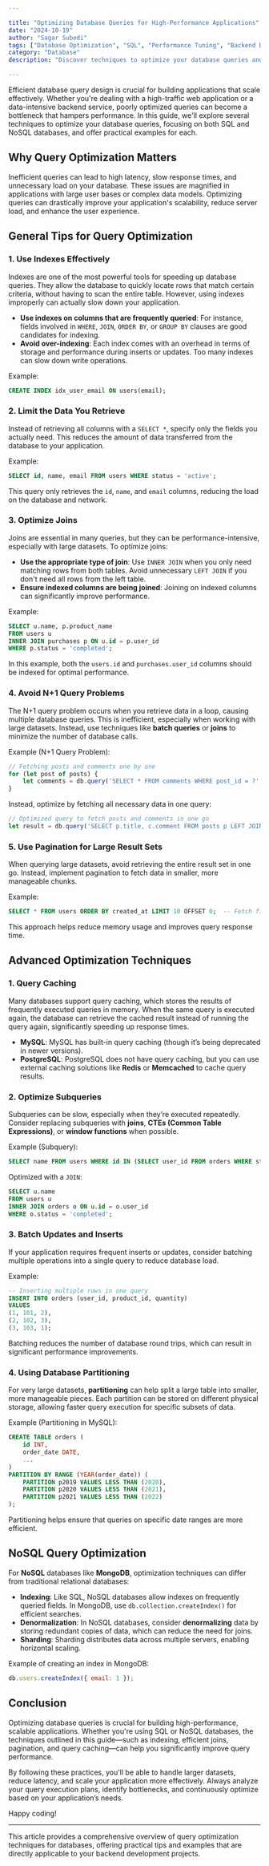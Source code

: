 ```yaml
---

title: "Optimizing Database Queries for High-Performance Applications"  
date: "2024-10-19"  
author: "Sagar Subedi"  
tags: ["Database Optimization", "SQL", "Performance Tuning", "Backend Development"]  
category: "Database"  
description: "Discover techniques to optimize your database queries and boost the performance of your applications. This guide is packed with practical examples and tips."

---
```


Efficient database query design is crucial for building applications that scale effectively. Whether you're dealing with a high-traffic web application or a data-intensive backend service, poorly optimized queries can become a bottleneck that hampers performance. In this guide, we'll explore several techniques to optimize your database queries, focusing on both SQL and NoSQL databases, and offer practical examples for each.

## Why Query Optimization Matters

Inefficient queries can lead to high latency, slow response times, and unnecessary load on your database. These issues are magnified in applications with large user bases or complex data models. Optimizing queries can drastically improve your application's scalability, reduce server load, and enhance the user experience.

## General Tips for Query Optimization

### 1. Use Indexes Effectively

Indexes are one of the most powerful tools for speeding up database queries. They allow the database to quickly locate rows that match certain criteria, without having to scan the entire table. However, using indexes improperly can actually slow down your application.

- **Use indexes on columns that are frequently queried**: For instance, fields involved in `WHERE`, `JOIN`, `ORDER BY`, or `GROUP BY` clauses are good candidates for indexing.
- **Avoid over-indexing**: Each index comes with an overhead in terms of storage and performance during inserts or updates. Too many indexes can slow down write operations.

Example:

```sql
CREATE INDEX idx_user_email ON users(email);
```

### 2. Limit the Data You Retrieve

Instead of retrieving all columns with a `SELECT *`, specify only the fields you actually need. This reduces the amount of data transferred from the database to your application.

Example:

```sql
SELECT id, name, email FROM users WHERE status = 'active';
```

This query only retrieves the `id`, `name`, and `email` columns, reducing the load on the database and network.

### 3. Optimize Joins

Joins are essential in many queries, but they can be performance-intensive, especially with large datasets. To optimize joins:

- **Use the appropriate type of join**: Use `INNER JOIN` when you only need matching rows from both tables. Avoid unnecessary `LEFT JOIN` if you don't need all rows from the left table.
- **Ensure indexed columns are being joined**: Joining on indexed columns can significantly improve performance.

Example:

```sql
SELECT u.name, p.product_name
FROM users u
INNER JOIN purchases p ON u.id = p.user_id
WHERE p.status = 'completed';
```

In this example, both the `users.id` and `purchases.user_id` columns should be indexed for optimal performance.

### 4. Avoid N+1 Query Problems

The N+1 query problem occurs when you retrieve data in a loop, causing multiple database queries. This is inefficient, especially when working with large datasets. Instead, use techniques like **batch queries** or **joins** to minimize the number of database calls.

Example (N+1 Query Problem):

```javascript
// Fetching posts and comments one by one
for (let post of posts) {
    let comments = db.query('SELECT * FROM comments WHERE post_id = ?', [post.id]);
}
```

Instead, optimize by fetching all necessary data in one query:

```javascript
// Optimized query to fetch posts and comments in one go
let result = db.query('SELECT p.title, c.comment FROM posts p LEFT JOIN comments c ON p.id = c.post_id');
```

### 5. Use Pagination for Large Result Sets

When querying large datasets, avoid retrieving the entire result set in one go. Instead, implement pagination to fetch data in smaller, more manageable chunks.

Example:

```sql
SELECT * FROM users ORDER BY created_at LIMIT 10 OFFSET 0;  -- Fetch first 10 users
```

This approach helps reduce memory usage and improves query response time.

## Advanced Optimization Techniques

### 1. Query Caching

Many databases support query caching, which stores the results of frequently executed queries in memory. When the same query is executed again, the database can retrieve the cached result instead of running the query again, significantly speeding up response times.

- **MySQL**: MySQL has built-in query caching (though it’s being deprecated in newer versions).
- **PostgreSQL**: PostgreSQL does not have query caching, but you can use external caching solutions like **Redis** or **Memcached** to cache query results.

### 2. Optimize Subqueries

Subqueries can be slow, especially when they’re executed repeatedly. Consider replacing subqueries with **joins**, **CTEs (Common Table Expressions)**, or **window functions** when possible.

Example (Subquery):

```sql
SELECT name FROM users WHERE id IN (SELECT user_id FROM orders WHERE status = 'completed');
```

Optimized with a `JOIN`:

```sql
SELECT u.name 
FROM users u
INNER JOIN orders o ON u.id = o.user_id
WHERE o.status = 'completed';
```

### 3. Batch Updates and Inserts

If your application requires frequent inserts or updates, consider batching multiple operations into a single query to reduce database load.

Example:

```sql
-- Inserting multiple rows in one query
INSERT INTO orders (user_id, product_id, quantity) 
VALUES 
(1, 101, 2),
(2, 102, 3),
(3, 103, 1);
```

Batching reduces the number of database round trips, which can result in significant performance improvements.

### 4. Using Database Partitioning

For very large datasets, **partitioning** can help split a large table into smaller, more manageable pieces. Each partition can be stored on different physical storage, allowing faster query execution for specific subsets of data.

Example (Partitioning in MySQL):

```sql
CREATE TABLE orders (
    id INT,
    order_date DATE,
    ...
)
PARTITION BY RANGE (YEAR(order_date)) (
    PARTITION p2019 VALUES LESS THAN (2020),
    PARTITION p2020 VALUES LESS THAN (2021),
    PARTITION p2021 VALUES LESS THAN (2022)
);
```

Partitioning helps ensure that queries on specific date ranges are more efficient.

## NoSQL Query Optimization

For **NoSQL** databases like **MongoDB**, optimization techniques can differ from traditional relational databases:

- **Indexing**: Like SQL, NoSQL databases allow indexes on frequently queried fields. In MongoDB, use `db.collection.createIndex()` for efficient searches.
- **Denormalization**: In NoSQL databases, consider **denormalizing** data by storing redundant copies of data, which can reduce the need for joins.
- **Sharding**: Sharding distributes data across multiple servers, enabling horizontal scaling.

Example of creating an index in MongoDB:

```javascript
db.users.createIndex({ email: 1 });
```

## Conclusion

Optimizing database queries is crucial for building high-performance, scalable applications. Whether you're using SQL or NoSQL databases, the techniques outlined in this guide—such as indexing, efficient joins, pagination, and query caching—can help you significantly improve query performance.

By following these practices, you'll be able to handle larger datasets, reduce latency, and scale your application more effectively. Always analyze your query execution plans, identify bottlenecks, and continuously optimize based on your application’s needs.

Happy coding!

---

This article provides a comprehensive overview of query optimization techniques for databases, offering practical tips and examples that are directly applicable to your backend development projects.